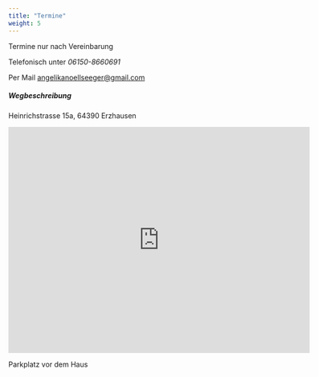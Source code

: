```yaml
---
title: "Termine"
weight: 5
---
```


Termine nur nach Vereinbarung

Telefonisch unter _06150-8660691_

Per Mail angelikanoellseeger@gmail.com

##### Wegbeschreibung

Heinrichstrasse 15a, 64390 Erzhausen

<iframe
  title="Map"
  width="600"
  height="450"
  style="border:0"
  loading="lazy"
  allowfullscreen
  src="https://www.google.com/maps/embed/v1/place?q=place_id:ChIJP7ysxX9zvUcRMA8J_Pdt-vA&key=AIzaSyAA1zCq3Lc1xUAJwwZqHQeTh2wSx0dXUf4">
</iframe>

Parkplatz vor dem Haus
